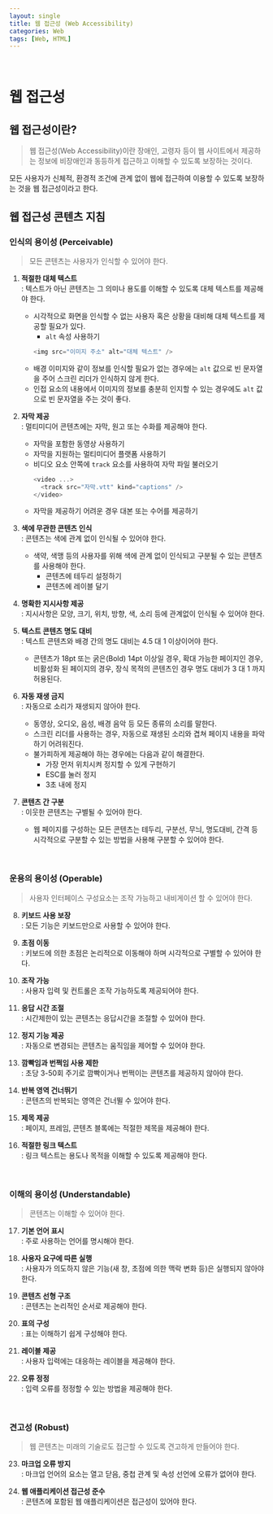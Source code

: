```yaml
---
layout: single
title: 웹 접근성 (Web Accessibility)
categories: Web
tags: [Web, HTML]
---
```


<br/>

# 웹 접근성

## 웹 접근성이란?

> 웹 접근성(Web Accessibility)이란 장애인, 고령자 등이 웹 사이트에서 제공하는 정보에 비장애인과 동등하게 접근하고 이해할 수 있도록 보장하는 것이다.

모든 사용자가 신체적, 환경적 조건에 관계 없이 웹에 접근하여 이용할 수 있도록 보장하는 것을 웹 접근성이라고 한다.<br/>

## 웹 접근성 콘텐츠 지침

### 인식의 용이성 (Perceivable)

> 모든 콘텐츠는 사용자가 인식할 수 있어야 한다.

1. **적절한 대체 텍스트**<br/>: 텍스트가 아닌 콘텐츠는 그 의미나 용도를 이해할 수 있도록 대체 텍스트를 제공해야 한다.

   - 시각적으로 화면을 인식할 수 없는 사용자 혹은 상황을 대비해 대체 텍스트를 제공할 필요가 있다.
     - `alt` 속성 사용하기
     ```javascript
     <img src="이미지 주소" alt="대체 텍스트" />
     ```
   - 배경 이미지와 같이 정보를 인식할 필요가 없는 경우에는 `alt` 값으로 빈 문자열을 주어 스크린 리더가 인식하지 않게 한다.
   - 인접 요소의 내용에서 이미지의 정보를 충분히 인지할 수 있는 경우에도 `alt` 값으로 빈 문자열을 주는 것이 좋다.

2. **자막 제공**<br/>: 멀티미디어 콘텐츠에는 자막, 원고 또는 수화를 제공해야 한다.

   - 자막을 포함한 동영상 사용하기
   - 자막을 지원하는 멀티미디어 플랫폼 사용하기
   - 비디오 요소 안쪽에 `track` 요소를 사용하여 자막 파일 불러오기
     ```javascript
     <video ...>
       <track src="자막.vtt" kind="captions" />
     </video>
     ```
   - 자막을 제공하기 어려운 경우 대본 또는 수어를 제공하기

3. **색에 무관한 콘텐츠 인식**<br/>: 콘텐츠는 색에 관계 없이 인식될 수 있어야 한다.

   - 색약, 색맹 등의 사용자를 위해 색에 관계 없이 인식되고 구분될 수 있는 콘텐츠를 사용해야 한다.
     - 콘텐츠에 테두리 설정하기
     - 콘텐츠에 레이블 달기

4. **명확한 지시사항 제공**<br/>: 지시사항은 모양, 크기, 위치, 방향, 색, 소리 등에 관계없이 인식될 수 있어야 한다.

5. **텍스트 콘텐츠 명도 대비**<br/>: 텍스트 콘텐츠와 배경 간의 명도 대비는 4.5 대 1 이상이어야 한다.

   - 콘텐츠가 18pt 또는 굵은(Bold) 14pt 이상일 경우, 확대 가능한 페이지인 경우, 비활성화 된 페이지의 경우, 장식 목적의 콘텐츠인 경우 명도 대비가 3 대 1 까지 허용된다.

6. **자동 재생 금지**<br/>: 자동으로 소리가 재생되지 않아야 한다.

   - 동영상, 오디오, 음성, 배경 음악 등 모든 종류의 소리를 말한다.
   - 스크린 리더를 사용하는 경우, 자동으로 재생된 소리와 겹쳐 페이지 내용을 파악하기 어려워진다.
   - 불가피하게 제공해야 하는 경우에는 다음과 같이 해결한다.
     - 가장 먼저 위치시켜 정지할 수 있게 구현하기
     - ESC를 눌러 정지
     - 3초 내에 정지

7. **콘텐츠 간 구분**<br/>: 이웃한 콘텐츠는 구별될 수 있어야 한다.
   - 웹 페이지를 구성하는 모든 콘텐츠는 테두리, 구분선, 무늬, 명도대비, 간격 등 시각적으로 구분할 수 있는 방법을 사용해 구분할 수 있어야 한다.

<br/>

### 운용의 용이성 (Operable)

> 사용자 인터페이스 구성요소는 조작 가능하고 내비게이션 할 수 있어야 한다.

8. **키보드 사용 보장**<br/>: 모든 기능은 키보드만으로 사용할 수 있어야 한다.

9. **초점 이동**<br/>: 키보드에 의한 초점은 논리적으로 이동해야 하며 시각적으로 구별할 수 있어야 한다.

10. **조작 가능**<br/>: 사용자 입력 및 컨트롤은 조작 가능하도록 제공되어야 한다.

11. **응답 시간 조절**<br/>: 시간제한이 있는 콘텐츠는 응답시간을 조절할 수 있어야 한다.

12. **정지 기능 제공**<br/>: 자동으로 변경되는 콘텐츠는 움직임을 제어할 수 있어야 한다.

13. **깜빡임과 번쩍임 사용 제한**<br/>: 초당 3-50회 주기로 깜빡이거나 번쩍이는 콘텐츠를 제공하지 않아야 한다.

14. **반복 영역 건너뛰기**<br/>: 콘텐츠의 반복되는 영역은 건너뛸 수 있어야 한다.

15. **제목 제공**<br/>: 페이지, 프레임, 콘텐츠 블록에는 적절한 제목을 제공해야 한다.

16. **적절한 링크 텍스트**<br/>: 링크 텍스트는 용도나 목적을 이해할 수 있도록 제공해야 한다.

<br/>

### 이해의 용이성 (Understandable)

> 콘텐츠는 이해할 수 있어야 한다.

17. **기본 언어 표시**<br/>: 주로 사용하는 언어를 명시해야 한다.

18. **사용자 요구에 따른 실행**<br/>: 사용자가 의도하지 않은 기능(새 창, 초점에 의한 맥락 변화 등)은 실행되지 않아야 한다.

19. **콘텐츠 선형 구조**<br/>: 콘텐츠는 논리적인 순서로 제공해야 한다.

20. **표의 구성**<br/>: 표는 이해하기 쉽게 구성해야 한다.

21. **레이블 제공**<br/>: 사용자 입력에는 대응하는 레이블을 제공해야 한다.

22. **오류 정정**<br/>: 입력 오류를 정정할 수 있는 방법을 제공해야 한다.

<br/>

### 견고성 (Robust)

> 웹 콘텐츠는 미래의 기술로도 접근할 수 있도록 견고하게 만들어야 한다.

23. **마크업 오류 방지**<br/>: 마크업 언어의 요소는 열고 닫음, 중첩 관계 및 속성 선언에 오류가 없어야 한다.

24. **웹 애플리케이션 접근성 준수**<br/>: 콘텐츠에 포함된 웹 애플리케이션은 접근성이 있어야 한다.
